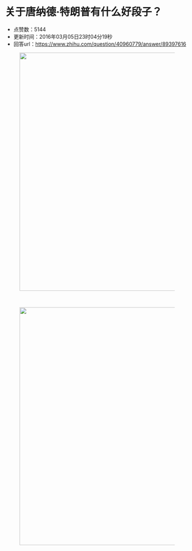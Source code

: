 # 关于唐纳德·特朗普有什么好段子？
- 点赞数：5144
- 更新时间：2016年03月05日23时04分19秒
- 回答url：https://www.zhihu.com/question/40960779/answer/89397616
<body>
 <figure>
  <img src="https://picx.zhimg.com/50/b5f792b86bb3b793a634f2e1a6efac45_720w.jpg?source=1940ef5c" data-rawheight="1488" data-rawwidth="651" data-original-token="b5f792b86bb3b793a634f2e1a6efac45" class="origin_image zh-lightbox-thumb" width="651" data-original="https://pic1.zhimg.com/b5f792b86bb3b793a634f2e1a6efac45_r.jpg?source=1940ef5c">
 </figure>
 <br>
 <figure>
  <img src="https://picx.zhimg.com/50/bacf899826a1d41b4edd071ab50845bf_720w.jpg?source=1940ef5c" data-rawheight="1115" data-rawwidth="650" data-original-token="bacf899826a1d41b4edd071ab50845bf" class="origin_image zh-lightbox-thumb" width="650" data-original="https://pic1.zhimg.com/bacf899826a1d41b4edd071ab50845bf_r.jpg?source=1940ef5c">
 </figure>
</body>